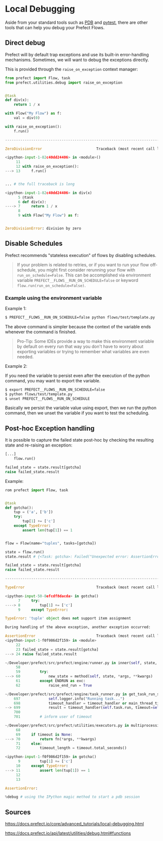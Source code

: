 # Local Debugging

Aside from your standard tools such as [PDB](https://docs.python.org/3/library/pdb.html) and
[pytest](https://docs.pytest.org/en/6.2.x/), there are other tools that can help you 
debug your Prefect Flows.

## Direct debug
Prefect will by default trap exceptions and use its
built-in error-handling mechanisms. Sometimes,
we will want to debug the exceptions directly.

This is provided through the `raise_on_exception` context manager:

```python
from prefect import Flow, task
from prefect.utilities.debug import raise_on_exception


@task
def div(x):
    return 1 / x

with Flow("My Flow") as f:
    val = div(0)

with raise_on_exception():
    f.run()

---------------------------------------------------------------------------

ZeroDivisionError                         Traceback (most recent call last)

<ipython-input-1-82c40dd24406> in <module>()
     11
     12 with raise_on_exception():
---> 13     f.run()


... # the full traceback is long

<ipython-input-1-82c40dd24406> in div(x)
      5 @task
      6 def div(x):
----> 7     return 1 / x
      8
      9 with Flow("My Flow") as f:


ZeroDivisionError: division by zero
```

## Disable Schedules

Prefect recommends "stateless execution" of flows
by disabling schedules.

>If your problem is related to retries, or if
> you want to run your flow off-schedule, you
> might first consider rerunning your flow with
> `run_on_schedule=False`. This can be accomplished
> via environment variable `PREFECT__FLOWS__RUN_ON_SCHEDULE=false`
> or keyword `flow.run(run_on_schedule=False)`.
 
### Example using the environment variable

Example 1:

```bash
$ PREFECT__FLOWS__RUN_ON_SCHEDULE=false python flows/test/template.py
```

The above command is simpler because the context of the variable
ends whenever the command is finished.

> Pro-Tip: Some IDEs provide a way to make this
> environment variable by default on every run
> that way you don't have to worry about 
> exporting variables or trying to remember
> what variables are even needed.

Example 2:

If you need the variable to persist even after
the execution of the python command, you may
want to export the variable.

```bash
$ export PREFECT__FLOWS__RUN_ON_SCHEDULE=false 
$ python flows/test/template.py
$ unset PREFECT__FLOWS__RUN_ON_SCHEDULE
```

Basically we persist the variable value using export,
then we run the python command, then we unset the
variable if you want to test the scheduling.

## Post-hoc Exception handling

It is possible to capture the failed state post-hoc by
checking the resulting state and re-raising an exception:

```python
[...]
    flow.run()

failed_state = state.result[gotcha]
raise failed_state.result
```

Example:

```python
rom prefect import Flow, task


@task
def gotcha():
    tup = ('a', ['b'])
    try:
        tup[1] += ['c']
    except TypeError:
        assert len(tup[1]) == 1


flow = Flow(name="tuples", tasks=[gotcha])

state = flow.run()
state.result # {<Task: gotcha>: Failed("Unexpected error: AssertionError()")}

failed_state = state.result[gotcha]
raise failed_state.result

---------------------------------------------------------------------------

TypeError                                 Traceback (most recent call last)

<ipython-input-50-8efcdf8dacda> in gotcha()
      7     try:
----> 8         tup[1] += ['c']
      9     except TypeError:

TypeError: 'tuple' object does not support item assignment

During handling of the above exception, another exception occurred:

AssertionError                            Traceback (most recent call last)
<ipython-input-1-f0f986d2f159> in <module>
     22
     23 failed_state = state.result[gotcha]
---> 24 raise failed_state.result

~/Developer/prefect/src/prefect/engine/runner.py in inner(self, state, *args, **kwargs)
     58
     59         try:
---> 60             new_state = method(self, state, *args, **kwargs)
     61         except ENDRUN as exc:
     62             raise_end_run = True

~/Developer/prefect/src/prefect/engine/task_runner.py in get_task_run_state(self, state, inputs, timeout_handler)
    697             self.logger.info("Running task...")
    698             timeout_handler = timeout_handler or main_thread_timeout
--> 699             result = timeout_handler(self.task.run, timeout=self.task.timeout, **inputs)
    700
    701         # inform user of timeout

~/Developer/prefect/src/prefect/utilities/executors.py in multiprocessing_timeout(fn, timeout, *args, **kwargs)
     68
     69     if timeout is None:
---> 70         return fn(*args, **kwargs)
     71     else:
     72         timeout_length = timeout.total_seconds()

<ipython-input-1-f0f986d2f159> in gotcha()
      9         tup[1] += ['c']
     10     except TypeError:
---> 11         assert len(tup[1]) == 1
     12
     13

AssertionError:

%debug # using the IPython magic method to start a pdb session
```

## Sources

https://docs.prefect.io/core/advanced_tutorials/local-debugging.html

https://docs.prefect.io/api/latest/utilities/debug.html#functions